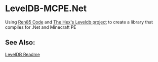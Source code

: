 # LevelDB-MCPE.Net

Using [Ren85 Code](https://github.com/ren85/leveldb.net) and [The Hex's Leveldb project](https://github.com/The-HeX/leveldb-mcpe) to create a library that compiles for .Net and Minecraft PE

## See Also:

[LevelDB Readme](./LevelDB-Mcpe/README.md)